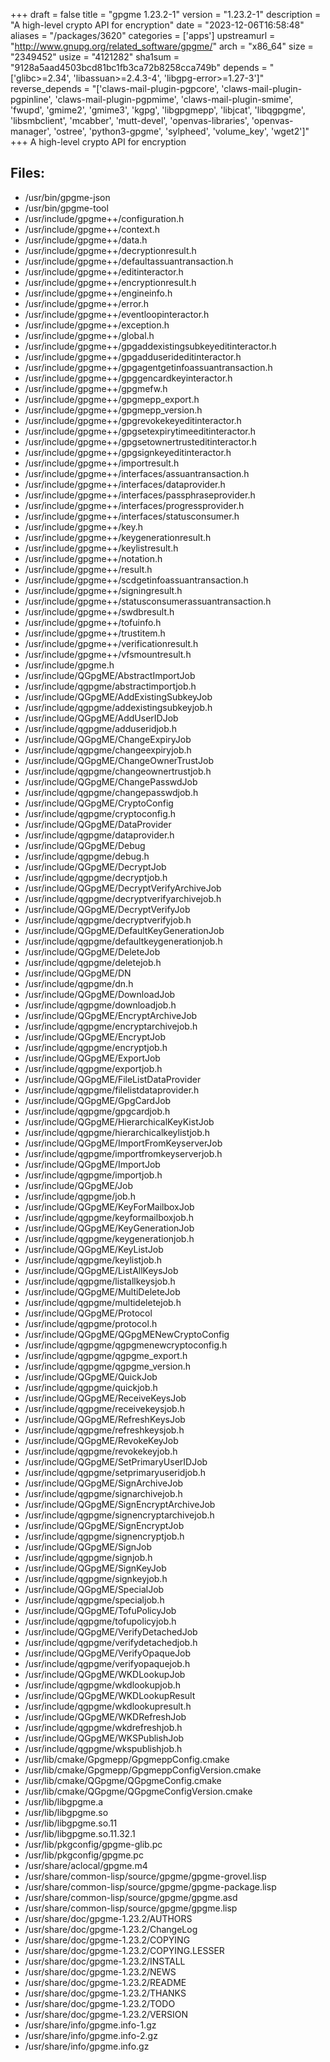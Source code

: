 +++
draft = false
title = "gpgme 1.23.2-1"
version = "1.23.2-1"
description = "A high-level crypto API for encryption"
date = "2023-12-06T16:58:48"
aliases = "/packages/3620"
categories = ['apps']
upstreamurl = "http://www.gnupg.org/related_software/gpgme/"
arch = "x86_64"
size = "2349452"
usize = "4121282"
sha1sum = "9128a5aad4503bcd81bc1fb3ca72b8258cca749b"
depends = "['glibc>=2.34', 'libassuan>=2.4.3-4', 'libgpg-error>=1.27-3']"
reverse_depends = "['claws-mail-plugin-pgpcore', 'claws-mail-plugin-pgpinline', 'claws-mail-plugin-pgpmime', 'claws-mail-plugin-smime', 'fwupd', 'gmime2', 'gmime3', 'kgpg', 'libgpgmepp', 'libjcat', 'libqgpgme', 'libsmbclient', 'mcabber', 'mutt-devel', 'openvas-libraries', 'openvas-manager', 'ostree', 'python3-gpgme', 'sylpheed', 'volume_key', 'wget2']"
+++
A high-level crypto API for encryption

## Files: 
* /usr/bin/gpgme-json
* /usr/bin/gpgme-tool
* /usr/include/gpgme++/configuration.h
* /usr/include/gpgme++/context.h
* /usr/include/gpgme++/data.h
* /usr/include/gpgme++/decryptionresult.h
* /usr/include/gpgme++/defaultassuantransaction.h
* /usr/include/gpgme++/editinteractor.h
* /usr/include/gpgme++/encryptionresult.h
* /usr/include/gpgme++/engineinfo.h
* /usr/include/gpgme++/error.h
* /usr/include/gpgme++/eventloopinteractor.h
* /usr/include/gpgme++/exception.h
* /usr/include/gpgme++/global.h
* /usr/include/gpgme++/gpgaddexistingsubkeyeditinteractor.h
* /usr/include/gpgme++/gpgadduserideditinteractor.h
* /usr/include/gpgme++/gpgagentgetinfoassuantransaction.h
* /usr/include/gpgme++/gpggencardkeyinteractor.h
* /usr/include/gpgme++/gpgmefw.h
* /usr/include/gpgme++/gpgmepp_export.h
* /usr/include/gpgme++/gpgmepp_version.h
* /usr/include/gpgme++/gpgrevokekeyeditinteractor.h
* /usr/include/gpgme++/gpgsetexpirytimeeditinteractor.h
* /usr/include/gpgme++/gpgsetownertrusteditinteractor.h
* /usr/include/gpgme++/gpgsignkeyeditinteractor.h
* /usr/include/gpgme++/importresult.h
* /usr/include/gpgme++/interfaces/assuantransaction.h
* /usr/include/gpgme++/interfaces/dataprovider.h
* /usr/include/gpgme++/interfaces/passphraseprovider.h
* /usr/include/gpgme++/interfaces/progressprovider.h
* /usr/include/gpgme++/interfaces/statusconsumer.h
* /usr/include/gpgme++/key.h
* /usr/include/gpgme++/keygenerationresult.h
* /usr/include/gpgme++/keylistresult.h
* /usr/include/gpgme++/notation.h
* /usr/include/gpgme++/result.h
* /usr/include/gpgme++/scdgetinfoassuantransaction.h
* /usr/include/gpgme++/signingresult.h
* /usr/include/gpgme++/statusconsumerassuantransaction.h
* /usr/include/gpgme++/swdbresult.h
* /usr/include/gpgme++/tofuinfo.h
* /usr/include/gpgme++/trustitem.h
* /usr/include/gpgme++/verificationresult.h
* /usr/include/gpgme++/vfsmountresult.h
* /usr/include/gpgme.h
* /usr/include/QGpgME/AbstractImportJob
* /usr/include/qgpgme/abstractimportjob.h
* /usr/include/QGpgME/AddExistingSubkeyJob
* /usr/include/qgpgme/addexistingsubkeyjob.h
* /usr/include/QGpgME/AddUserIDJob
* /usr/include/qgpgme/adduseridjob.h
* /usr/include/QGpgME/ChangeExpiryJob
* /usr/include/qgpgme/changeexpiryjob.h
* /usr/include/QGpgME/ChangeOwnerTrustJob
* /usr/include/qgpgme/changeownertrustjob.h
* /usr/include/QGpgME/ChangePasswdJob
* /usr/include/qgpgme/changepasswdjob.h
* /usr/include/QGpgME/CryptoConfig
* /usr/include/qgpgme/cryptoconfig.h
* /usr/include/QGpgME/DataProvider
* /usr/include/qgpgme/dataprovider.h
* /usr/include/QGpgME/Debug
* /usr/include/qgpgme/debug.h
* /usr/include/QGpgME/DecryptJob
* /usr/include/qgpgme/decryptjob.h
* /usr/include/QGpgME/DecryptVerifyArchiveJob
* /usr/include/qgpgme/decryptverifyarchivejob.h
* /usr/include/QGpgME/DecryptVerifyJob
* /usr/include/qgpgme/decryptverifyjob.h
* /usr/include/QGpgME/DefaultKeyGenerationJob
* /usr/include/qgpgme/defaultkeygenerationjob.h
* /usr/include/QGpgME/DeleteJob
* /usr/include/qgpgme/deletejob.h
* /usr/include/QGpgME/DN
* /usr/include/qgpgme/dn.h
* /usr/include/QGpgME/DownloadJob
* /usr/include/qgpgme/downloadjob.h
* /usr/include/QGpgME/EncryptArchiveJob
* /usr/include/qgpgme/encryptarchivejob.h
* /usr/include/QGpgME/EncryptJob
* /usr/include/qgpgme/encryptjob.h
* /usr/include/QGpgME/ExportJob
* /usr/include/qgpgme/exportjob.h
* /usr/include/QGpgME/FileListDataProvider
* /usr/include/qgpgme/filelistdataprovider.h
* /usr/include/QGpgME/GpgCardJob
* /usr/include/qgpgme/gpgcardjob.h
* /usr/include/QGpgME/HierarchicalKeyKistJob
* /usr/include/qgpgme/hierarchicalkeylistjob.h
* /usr/include/QGpgME/ImportFromKeyserverJob
* /usr/include/qgpgme/importfromkeyserverjob.h
* /usr/include/QGpgME/ImportJob
* /usr/include/qgpgme/importjob.h
* /usr/include/QGpgME/Job
* /usr/include/qgpgme/job.h
* /usr/include/QGpgME/KeyForMailboxJob
* /usr/include/qgpgme/keyformailboxjob.h
* /usr/include/QGpgME/KeyGenerationJob
* /usr/include/qgpgme/keygenerationjob.h
* /usr/include/QGpgME/KeyListJob
* /usr/include/qgpgme/keylistjob.h
* /usr/include/QGpgME/ListAllKeysJob
* /usr/include/qgpgme/listallkeysjob.h
* /usr/include/QGpgME/MultiDeleteJob
* /usr/include/qgpgme/multideletejob.h
* /usr/include/QGpgME/Protocol
* /usr/include/qgpgme/protocol.h
* /usr/include/QGpgME/QGpgMENewCryptoConfig
* /usr/include/qgpgme/qgpgmenewcryptoconfig.h
* /usr/include/qgpgme/qgpgme_export.h
* /usr/include/qgpgme/qgpgme_version.h
* /usr/include/QGpgME/QuickJob
* /usr/include/qgpgme/quickjob.h
* /usr/include/QGpgME/ReceiveKeysJob
* /usr/include/qgpgme/receivekeysjob.h
* /usr/include/QGpgME/RefreshKeysJob
* /usr/include/qgpgme/refreshkeysjob.h
* /usr/include/QGpgME/RevokeKeyJob
* /usr/include/qgpgme/revokekeyjob.h
* /usr/include/QGpgME/SetPrimaryUserIDJob
* /usr/include/qgpgme/setprimaryuseridjob.h
* /usr/include/QGpgME/SignArchiveJob
* /usr/include/qgpgme/signarchivejob.h
* /usr/include/QGpgME/SignEncryptArchiveJob
* /usr/include/qgpgme/signencryptarchivejob.h
* /usr/include/QGpgME/SignEncryptJob
* /usr/include/qgpgme/signencryptjob.h
* /usr/include/QGpgME/SignJob
* /usr/include/qgpgme/signjob.h
* /usr/include/QGpgME/SignKeyJob
* /usr/include/qgpgme/signkeyjob.h
* /usr/include/QGpgME/SpecialJob
* /usr/include/qgpgme/specialjob.h
* /usr/include/QGpgME/TofuPolicyJob
* /usr/include/qgpgme/tofupolicyjob.h
* /usr/include/QGpgME/VerifyDetachedJob
* /usr/include/qgpgme/verifydetachedjob.h
* /usr/include/QGpgME/VerifyOpaqueJob
* /usr/include/qgpgme/verifyopaquejob.h
* /usr/include/QGpgME/WKDLookupJob
* /usr/include/qgpgme/wkdlookupjob.h
* /usr/include/QGpgME/WKDLookupResult
* /usr/include/qgpgme/wkdlookupresult.h
* /usr/include/QGpgME/WKDRefreshJob
* /usr/include/qgpgme/wkdrefreshjob.h
* /usr/include/QGpgME/WKSPublishJob
* /usr/include/qgpgme/wkspublishjob.h
* /usr/lib/cmake/Gpgmepp/GpgmeppConfig.cmake
* /usr/lib/cmake/Gpgmepp/GpgmeppConfigVersion.cmake
* /usr/lib/cmake/QGpgme/QGpgmeConfig.cmake
* /usr/lib/cmake/QGpgme/QGpgmeConfigVersion.cmake
* /usr/lib/libgpgme.a
* /usr/lib/libgpgme.so
* /usr/lib/libgpgme.so.11
* /usr/lib/libgpgme.so.11.32.1
* /usr/lib/pkgconfig/gpgme-glib.pc
* /usr/lib/pkgconfig/gpgme.pc
* /usr/share/aclocal/gpgme.m4
* /usr/share/common-lisp/source/gpgme/gpgme-grovel.lisp
* /usr/share/common-lisp/source/gpgme/gpgme-package.lisp
* /usr/share/common-lisp/source/gpgme/gpgme.asd
* /usr/share/common-lisp/source/gpgme/gpgme.lisp
* /usr/share/doc/gpgme-1.23.2/AUTHORS
* /usr/share/doc/gpgme-1.23.2/ChangeLog
* /usr/share/doc/gpgme-1.23.2/COPYING
* /usr/share/doc/gpgme-1.23.2/COPYING.LESSER
* /usr/share/doc/gpgme-1.23.2/INSTALL
* /usr/share/doc/gpgme-1.23.2/NEWS
* /usr/share/doc/gpgme-1.23.2/README
* /usr/share/doc/gpgme-1.23.2/THANKS
* /usr/share/doc/gpgme-1.23.2/TODO
* /usr/share/doc/gpgme-1.23.2/VERSION
* /usr/share/info/gpgme.info-1.gz
* /usr/share/info/gpgme.info-2.gz
* /usr/share/info/gpgme.info.gz

